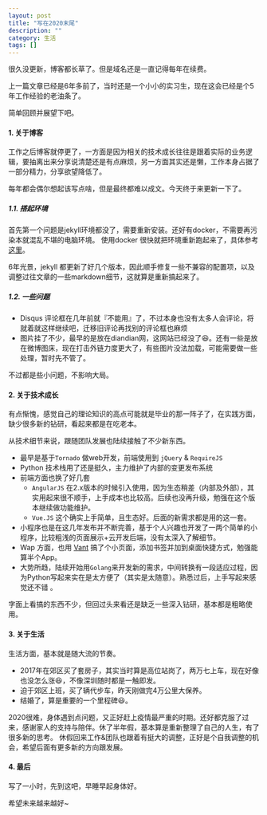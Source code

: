 ```yaml
---
layout: post
title: "写在2020末尾" 
description: ""
category: 生活
tags: []
---
```


很久没更新，博客都长草了。但是域名还是一直记得每年在续费。

上一篇文章已经是6年多前了，当时还是一个小小的实习生，现在这会已经是个5年工作经验的老油条了。

简单回顾并展望下吧。

#### 1. 关于博客
工作之后博客就停更了，一方面是因为相关的技术成长往往是跟着实际的业务逻辑，要抽离出来分享说清楚还是有点麻烦，另一方面其实还是懒，工作本身占据了一部分精力，分享欲望降低了。

每年都会偶尔想起该写点啥，但是最终都难以成文。今天终于来更新一下了。

##### 1.1. 搭起环境
首先第一个问题是jekyll环境都没了，需要重新安装。还好有docker，不需要再污染本就混乱不堪的电脑环境。
使用docker 很快就把环境重新跑起来了，具体参考[这里](https://github.com/envygeeks/jekyll-docker/blob/master/README.md)。

6年光景，jekyll 都更新了好几个版本，因此顺手修复一些不兼容的配置项，以及调整过往文章的一些markdown细节，这就算是重新搞起来了。

##### 1.2. 一些问题
- Disqus 评论框在几年前就『不能用』了，不过本身也没有太多人会评论，将就着就这样继续吧，迁移旧评论再找别的评论框也麻烦
- 图片挂了不少，最早的是放在diandian网，这网站已经没了😆。还有一些是放在微博图床，现在打击外链力度更大了，有些图片没法加载，可能需要做一些处理，暂时先不管了。


不过都是些小问题，不影响大局。

#### 2. 关于技术成长
有点惭愧，感觉自己的理论知识的高点可能就是毕业的那一阵子了，在实践方面，缺少很多新的钻研，看起来都是在吃老本。

从技术细节来说，跟随团队发展也陆续接触了不少新东西。
- 最早是基于`Tornado` 做web开发，前端使用到 `jQuery` & `RequireJS`
- Python 技术栈用了还是挺久，主力维护了内部的变更发布系统
- 前端方面也换了好几套
  -  `AngularJS` 在2.x版本的时候引入使用，因为生态稍差（内部及外部），其实用起来很不顺手，上手成本也比较高。后续也没再升级，勉强在这个版本继续做功能维护。
  -  `Vue.JS` 这个确实上手简单，且生态好。后面的新需求都是用的这一套。
- 小程序也是在这几年发布并不断完善，基于个人兴趣也开发了一两个简单的小程序，比较粗浅的页面展示+云开发后端，没有太深入了解细节。
- Wap 方面，也用 [Vant](https://youzan.github.io/vant/#/zh-CN/) 搞了个小页面，添加书签并加到桌面快捷方式，勉强能算半个App。
- 大势所趋，陆续开始用`Golang`来开发新的需求，中间转换有一段适应过程，因为Python写起来实在是太方便了（其实是太随意）。熟悉过后，上手写起来感觉还不错 。

字面上看搞的东西不少，但回过头来看还是缺乏一些深入钻研，基本都是粗略使用。

#### 3. 关于生活
生活方面，基本就是随大流的节奏。
- 2017年在郊区买了套房子，其实当时算是高位站岗了，两万七上车，现在好像也没怎么涨😆，不像深圳随时都是一触即发。
- 迫于郊区上班，买了辆代步车，昨天刚做完4万公里大保养。
- 结婚了，算是重要的一个里程碑😃。

2020很难，身体遇到点问题，又正好赶上疫情最严重的时期。还好都克服了过来，感谢家人的支持与陪伴。休了半年假，基本算是重新整理了自己的人生，有了很多新的思考。
休假回来工作&团队也跟着有挺大的调整，正好是个自我调整的机会，希望后面有更多新的方向跟发展。


#### 4. 最后
写了一小时，先到这吧，早睡早起身体好。

希望未来越来越好~